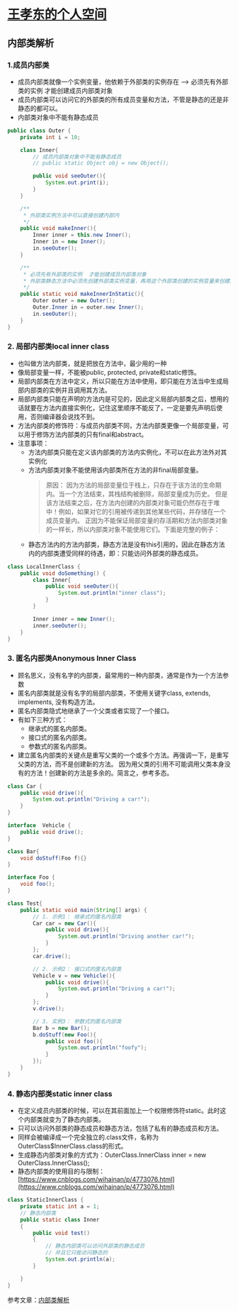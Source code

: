 # [王孝东的个人空间](https://scm-git.github.io/)

## 内部类解析

### 1.成员内部类
* 成员内部类就像一个实例变量，他依赖于外部类的实例存在 --> 必须先有外部类的实例  才能创建成员内部类对象
* 成员内部类可以访问它的外部类的所有成员变量和方法，不管是静态的还是非静态的都可以。
* 内部类对象中不能有静态成员

```java
public class Outer {
	private int i = 10;

	class Inner{
		// 成员内部类对象中不能有静态成员
		// public static Object obj = new Object();

		public void seeOuter(){
			System.out.print(i);
		}
	}

	/**
	 * 外部类实例方法中可以直接创建内部内
	 */
	public void makeInner(){
		Inner inner = this.new Inner();
		Inner in = new Inner();
		in.seeOuter();
	}

	/**
	 * 必须先有外部类的实例  才能创建成员内部类对象
	 * 外部类静态方法中必须先创建外部类实例变量，再用这个外部类创建的实例变量来创建内部类
	 */
	public static void makeInnerInStatic(){
		Outer outer = new Outer();
		Outer.Inner in = outer.new Inner();
		in.seeOuter();
	}
}
```

### 2. 局部内部类local inner class
* 也叫做方法内部类，就是把放在方法中，最少用的一种
* 像局部变量一样，不能被public, protected, private和static修饰。
* 局部内部类在方法中定义，所以只能在方法中使用，即只能在方法当中生成局部内部类的实例并且调用其方法。
* 局部内部类只能在声明的方法内是可见的，因此定义局部内部类之后，想用的话就要在方法内直接实例化，记住这里顺序不能反了，一定是要先声明后使用，否则编译器会说找不到。
* 方法内部类的修饰符：与成员内部类不同，方法内部类更像一个局部变量，可以用于修饰方法内部类的只有final和abstract。
* 注意事项：
  * 方法内部类只能在定义该内部类的方法内实例化，不可以在此方法外对其实例化
  * 方法内部类对象不能使用该内部类所在方法的非final局部变量。
    > 原因：
    > 因为方法的局部变量位于栈上，只存在于该方法的生命期内。当一个方法结束，其栈结构被删除，局部变量成为历史。
    > 但是该方法结束之后，在方法内创建的内部类对象可能仍然存在于堆中！例如，如果对它的引用被传递到其他某些代码，并存储在一个成员变量内。
    > 正因为不能保证局部变量的存活期和方法内部类对象的一样长，所以内部类对象不能使用它们。下面是完整的例子：
  * 静态方法内的方法内部类，静态方法是没有this引用的，因此在静态方法内的内部类遭受同样的待遇，即：只能访问外部类的静态成员。

```java  
class LocalInnerClass {
	public void doSomething() {
		class Inner{
			public void seeOuter(){
				System.out.println("inner class");
			}
		}

		Inner inner = new Inner();
		inner.seeOuter();
	}
}
```

### 3. 匿名内部类Anonymous Inner Class
* 顾名思义，没有名字的内部类，最常用的一种内部类，通常是作为一个方法参数
* 匿名内部类就是没有名字的局部内部类，不使用关键字class, extends, implements, 没有构造方法。
* 匿名内部类隐式地继承了一个父类或者实现了一个接口。
* 有如下三种方式：
  * 继承式的匿名内部类。
  * 接口式的匿名内部类。
  * 参数式的匿名内部类。
* 建立匿名内部类的关键点是重写父类的一个或多个方法。再强调一下，是重写父类的方法，而不是创建新的方法。 因为用父类的引用不可能调用父类本身没有的方法！创建新的方法是多余的。简言之，参考多态。

```java
class Car {
	public void drive(){
		System.out.println("Driving a car!");
	}
}

interface  Vehicle {
	public void drive();
}

class Bar{
	void doStuff(Foo f){}
}

interface Foo {
	void foo();
}

class Test{
	public static void main(String[] args) {
		// 1. 示例1： 继承式的匿名内部类
		Car car = new Car(){
			public void drive(){
				System.out.println("Driving another car!");
			}
		};
		car.drive();

		// 2. 示例2： 接口式的匿名内部类
		Vehicle v = new Vehicle(){
			public void drive(){
				System.out.println("Driving a car!");
			}
		};
		v.drive();

		// 3. 实例3： 参数式的匿名内部类
		Bar b = new Bar();
		b.doStuff(new Foo(){
			public void foo(){
				System.out.println("foofy");
			}
		});
	}
}
```

### 4. 静态内部类static inner class
* 在定义成员内部类的时候，可以在其前面加上一个权限修饰符static。此时这个内部类就变为了静态内部类。
* 只可以访问外部类的静态成员和静态方法，包括了私有的静态成员和方法。
* 同样会被编译成一个完全独立的.class文件，名称为OuterClass$InnerClass.class的形式。
* 生成静态内部类对象的方式为：OuterClass.InnerClass inner = new OuterClass.InnerClass();
* 静态内部类的使用目的与限制： [https://www.cnblogs.com/wihainan/p/4773076.html](https://www.cnblogs.com/wihainan/p/4773076.html)

```java
class StaticInnerClass {
	private static int a = 1;
	// 静态内部类
	public static class Inner
	{
		public void test()
		{
			// 静态内部类可以访问外部类的静态成员
			// 并且它只能访问静态的
			System.out.println(a);
		}

	}
}
```

参考文章：[内部类解析](https://www.cnblogs.com/wihainan/p/4773076.html)